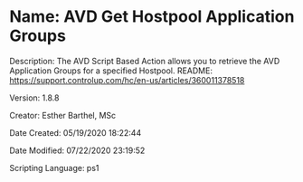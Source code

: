 ﻿# Name: AVD Get Hostpool Application Groups

Description: The AVD Script Based Action allows you to retrieve the AVD Application Groups for a specified Hostpool.
README: https://support.controlup.com/hc/en-us/articles/360011378518

Version: 1.8.8

Creator: Esther Barthel, MSc

Date Created: 05/19/2020 18:22:44

Date Modified: 07/22/2020 23:19:52

Scripting Language: ps1

